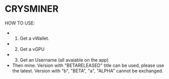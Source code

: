 # CRYSMINER

HOW TO USE:

- 1. Get a vWallet.
- 2. Get a vGPU
- 3. Get an Username
(all avaiable on the app)
- Then mine.
Version with "BETARELEASED" title can be used, please use the latest.
Version with "b", "BETA", "a", "ALPHA" cannot be exchanged.
